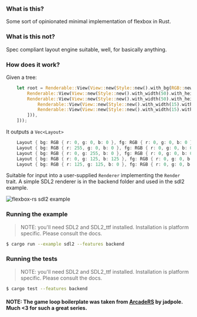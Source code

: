 ### What is this?

Some sort of opinionated minimal implementation of flexbox in Rust.

### What is this not?

Spec compliant layout engine suitable, well, for basically anything.

### How does it work?

Given a tree:

```rust
    let root = Renderable::View(View::new(Style::new().with_bg(RGB::new(0, 0, 0)).with_flex_direction(FlexDirection::Column), vec![
        Renderable::View(View::new(Style::new().with_width(50).with_height(100).with_bg(RGB::new(255, 0, 0)), vec![])),
        Renderable::View(View::new(Style::new().with_width(50).with_height(100).with_bg(RGB::new(0, 255, 0)), vec![
            Renderable::View(View::new(Style::new().with_width(15).with_height(50).with_bg(RGB::new(0, 125, 125)), vec![])),
            Renderable::View(View::new(Style::new().with_width(15).with_height(50).with_bg(RGB::new(125, 125, 0)), vec![])),
        ])),
    ]));
```

It outputs a `Vec<Layout>`

```rust
    Layout { bg: RGB { r: 0, g: 0, b: 0 }, fg: RGB { r: 0, g: 0, b: 0 }, rect: Rect { left: 0, top: 0, width: 800, height: 600 } }
    Layout { bg: RGB { r: 255, g: 0, b: 0 }, fg: RGB { r: 0, g: 0, b: 0 }, rect: Rect { left: 0, top: 0, width: 50, height: 100 } }
    Layout { bg: RGB { r: 0, g: 255, b: 0 }, fg: RGB { r: 0, g: 0, b: 0 }, rect: Rect { left: 0, top: 100, width: 50, height: 100 } }
    Layout { bg: RGB { r: 0, g: 125, b: 125 }, fg: RGB { r: 0, g: 0, b: 0 }, rect: Rect { left: 0, top: 100, width: 15, height: 50 } }
    Layout { bg: RGB { r: 125, g: 125, b: 0 }, fg: RGB { r: 0, g: 0, b: 0 }, rect: Rect { left: 15, top: 100, width: 15, height: 50 } }
```

Suitable for input into a user-supplied `Renderer` implementing the `Render` trait. A simple SDL2 renderer
is in the backend folder and used in the sdl2 example.

![flexbox-rs sdl2 example](https://cloud.githubusercontent.com/assets/1541631/15799928/f30fad30-2a21-11e6-8da0-020f4ddfdebb.png)

### Running the example

> NOTE: you'll need SDL2 and SDL2_ttf installed. Installation is platform specific. Please consult the docs.

```bash
$ cargo run --example sdl2 --features backend
```

### Running the tests

> NOTE: you'll need SDL2 and SDL2_ttf installed. Installation is platform specific. Please consult the docs.

```bash
$ cargo test --features backend
```

#### NOTE: The game loop boilerplate was taken from [ArcadeRS](http://jadpole.github.io/arcaders/arcaders-1-0) by jadpole. Much <3 for such a great series.
